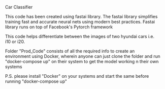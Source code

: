 Car Classifier

This code has been created using fastai library. The fastai library simplifies training fast and accurate neural nets using modern best practices. Fastai library runs on top of Facebook's Pytorch framework

This code helps differentiate between the images of two hyundai cars i.e. i10 or i20.

Folder "Prod_Code" consists of all the required info to create an environment using Docker, wherein anyone can just clone the folder and run "docker-compose up" on their system to get the model working n their own systems

P.S. please install "Docker" on your systems and start the same before running "docker-compose up"